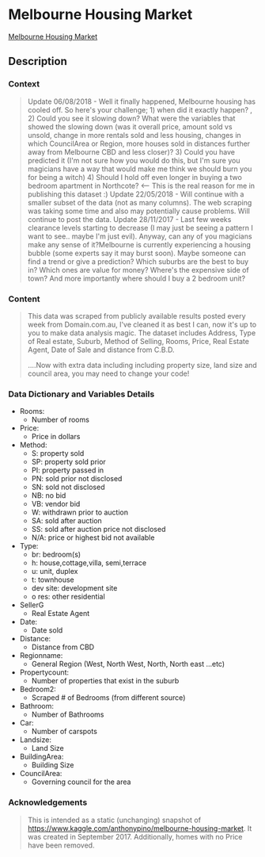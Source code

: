 # Melbourne Housing Market

[Melbourne Housing Market](https://www.kaggle.com/anthonypino/melbourne-housing-market)

## Description
### Context
>Update 06/08/2018 - Well it finally happened, Melbourne housing has cooled off. So here's your challenge; 1) when did it exactly happen? , 2) Could you see it slowing down? What were the variables that showed the slowing down (was it overall price, amount sold vs unsold, change in more rentals sold and less housing, changes in which CouncilArea or Region, more houses sold in distances further away from Melbourne CBD and less closer)? 3) Could you have predicted it (I'm not sure how you would do this, but I'm sure you magicians have a way that would make me think we should burn you for being a witch) 4) Should I hold off even longer in buying a two bedroom apartment in Northcote? <-- This is the real reason for me in publishing this dataset :) Update 22/05/2018 - Will continue with a smaller subset of the data (not as many columns). The web scraping was taking some time and also may potentially cause problems. Will continue to post the data. Update 28/11/2017 - Last few weeks clearance levels starting to decrease (I may just be seeing a pattern I want to see.. maybe I'm just evil). Anyway, can any of you magicians make any sense of it?Melbourne is currently experiencing a housing bubble (some experts say it may burst soon). Maybe someone can find a trend or give a prediction? Which suburbs are the best to buy in? Which ones are value for money? Where's the expensive side of town? And more importantly where should I buy a 2 bedroom unit?

### Content
>This data was scraped from publicly available results posted every week from Domain.com.au, I've cleaned it as best I can, now it's up to you to make data analysis magic. The dataset includes Address, Type of Real estate, Suburb, Method of Selling, Rooms, Price, Real Estate Agent, Date of Sale and distance from C.B.D.
>
>….Now with extra data including including property size, land size and council area, you may need to change your code!

### Data Dictionary and Variables Details

- Rooms:
  - Number of rooms
- Price:
  - Price in dollars
- Method:
  - S: property sold
  - SP: property sold prior
  - PI: property passed in
  - PN: sold prior not disclosed
  - SN: sold not disclosed
  - NB: no bid
  - VB: vendor bid
  - W: withdrawn prior to auction
  - SA: sold after auction
  - SS: sold after auction price not disclosed
  - N/A: price or highest bid not available
- Type:
  - br: bedroom(s)
  - h: house,cottage,villa, semi,terrace
  - u: unit, duplex
  - t: townhouse
  - dev site: development site
  - o res: other residential
- SellerG
  - Real Estate Agent
- Date:
  - Date sold
- Distance:
  - Distance from CBD
- Regionname:
  - General Region (West, North West, North, North east …etc)
- Propertycount:
  - Number of properties that exist in the suburb
- Bedroom2:
  - Scraped # of Bedrooms (from different source)
- Bathroom:
  - Number of Bathrooms
- Car:
  - Number of carspots
- Landsize:
  - Land Size
- BuildingArea:
  - Building Size
- CouncilArea:
  - Governing council for the area

### Acknowledgements
> This is intended as a static (unchanging) snapshot of https://www.kaggle.com/anthonypino/melbourne-housing-market. It was created in September 2017. Additionally, homes with no Price have been removed.

